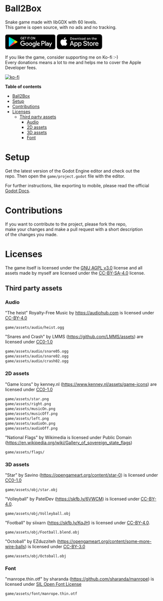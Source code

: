 # Ball2Box
Snake game made with libGDX with 60 levels.  
This game is open source, with no ads and no tracking.

<a href="https://play.google.com/store/apps/details?id=com.salvai.ultimatetoss" target="_blank"><img src="store-images/PlayStore.svg" alt="Get it on Google Play" height="49"></a>
<a href="https://apps.apple.com/us/app/ball2box/id1522604143" target="_blank"><img src="store-images/AppStore.svg" alt="Download on the App Store" height="50" ></a>


If you like the game, consider supporting me on Ko-fi :-)  
Every donations means a lot to me and helps me to cover the Apple Developer fees.

[![ko-fi](https://ko-fi.com/img/githubbutton_sm.svg)](https://ko-fi.com/P5P4BYZUR)

**Table of contents**
- [Ball2Box](#ball2box)
- [Setup](#setup)
- [Contributions](#contributions)
- [Licenses](#licenses)
  - [Third party assets](#third-party-assets)
    - [Audio](#audio)
    - [2D assets](#2d-assets)
    - [3D assets](#3d-assets)
    - [Font](#font)

# Setup
Get the latest version of the Godot Engine editor and check out the  
repo. Then open the `game/project.godot` file with the editor.

For further instructions, like exporting to mobile, please read the official [Godot Docs](https://docs.godotengine.org/en/stable/).

# Contributions
If you want to contribute to the project, please fork the repo,    
make your changes and make a pull request with a short description  
of the changes you made.

# Licenses
The game itself is licensed under the [GNU AGPL v3.0](LICENSE) license and all  
assets made by myself are licensed under the [CC-BY-SA-4.0](https://creativecommons.org/licenses/by-sa/4.0/) license.


## Third party assets

### Audio

"The heist" Royalty-Free Music by https://audiohub.com is licensed under [CC-BY-4.0](https://creativecommons.org/licenses/by/4.0/)
```
game/assets/audio/heist.ogg
```

"Snares and Crash" by LMMS (https://github.com/LMMS/assets) are licensed under [CC0-1.0](https://creativecommons.org/publicdomain/zero/1.0/)
```
game/assets/audio/snare05.ogg
game/assets/audio/snare02.ogg
game/assets/audio/crash02.ogg
```
### 2D assets


"Game Icons" by kenney.nl (https://www.kenney.nl/assets/game-icons) are licensed under [CC0-1.0](https://creativecommons.org/publicdomain/zero/1.0/)
```
game/assets/star.png
game/assets/right.png
game/assets/musicOn.png
game/assets/musicOff.png
game/assets/left.png
game/assets/audioOn.png
game/assets/audioOff.png
```

"National Flags" by Wikimedia is licensed under Public Domain (https://en.wikipedia.org/wiki/Gallery_of_sovereign_state_flags)
 ```
 game/assets/flags/
 ```

### 3D assets
"Star" by Savino (https://opengameart.org/content/star-0) is licensed under [CC0-1.0](https://creativecommons.org/publicdomain/zero/1.0/)
```
game/assets/obj/star.obj
```

"Volleyball" by PatelDev (https://skfb.ly/6VWCM) is licensed under [CC-BY-4.0](http://creativecommons.org/licenses/by/4.0/).
```
game/assets/obj/Volleyball.obj
```

"Football" by siixarn (https://skfb.ly/KqJH) is licensed under [CC-BY-4.0](http://creativecommons.org/licenses/by/4.0/).
```
game/assets/obj/Football.blend.obj
``` 

"Octoball" by EZduzziteh (https://opengameart.org/content/some-more-wire-balls) is licensed under [CC-BY-3.0](https://creativecommons.org/licenses/by/3.0/)
```
game/assets/obj/Octoball.obj
```

### Font
"manrope.thin.otf" by sharanda (https://github.com/sharanda/manrope) is licensed under [SIL Open Font License](https://scripts.sil.org/cms/scripts/page.php?site_id=nrsi&id=OFL)
```
game/assets/font/manrope.thin.otf
```